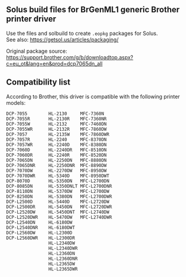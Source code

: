 ## Solus build files for BrGenML1 generic Brother printer driver
Use the files and solbuild to create `.eopkg` packages for Solus.  
See also: https://getsol.us/articles/packaging/

Original package source:  
https://support.brother.com/g/b/downloadtop.aspx?c=eu_ot&lang=en&prod=dcp7065dn_all

## Compatibility list
According to Brother, this driver is compatible with the following printer models:
```
DCP-7055        HL-2130     MFC-7360N
DCP-7055R       HL-2130R    MFC-7360NR
DCP-7055W       HL-2132     MFC-7460DN
DCP-7055WR      HL-2132R    MFC-7860DW
DCP-7057        HL-2135W    MFC-7860DWR
DCP-7057R       HL-2240     MFC-8370DN
DCP-7057WR      HL-2240D    MFC-8380DN
DCP-7060D       HL-2240DR   MFC-8510DN
DCP-7060DR      HL-2240R    MFC-8520DN
DCP-7065DN      HL-2250DN   MFC-8880DN
DCP-7065DNR     HL-2250DNR  MFC-8890DW
DCP-7070DW      HL-2270DW   MFC-8950DW
DCP-7070DWR     HL-5340D    MFC-8950DWT
DCP-8070D       HL-5350DN   MFC-L2700DN
DCP-8085DN      HL-5350DNLT MFC-L2700DNR
DCP-8110DN      HL-5370DW   MFC-L2700DW
DCP-8250DN      HL-5380DN   MFC-L2700DWR
DCP-L2500D      HL-5440D    MFC-L2720DW
DCP-L2500DR     HL-5450DN   MFC-L2720DWR
DCP-L2520DW     HL-5450DNT  MFC-L2740DW
DCP-L2520DWR    HL-5470DW   MFC-L2740DWR
DCP-L2540DN     HL-6180DW
DCP-L2540DNR    HL-6180DWT
DCP-L2560DW     HL-L2300D
DCP-L2560DWR    HL-L2300DR
                HL-L2340DW
                HL-L2340DWR
                HL-L2360DN
                HL-L2360DNR
                HL-L2365DW
                HL-L2365DWR
```
